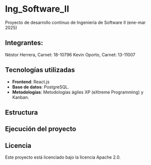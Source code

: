 # Ing_Software_II
Proyecto de desarrollo continuo de Ingeniería de Software II (ene-mar 2025)

## Integrantes:
Néstor Herrera, Carnet: 18-10796
Kevin Oporto, Carnet: 13-11007

## Tecnologías utilizadas
- **Frontend**: React.js
- **Base de datos**: PostgreSQL.
- **Metodologías**: Metodologías ágiles XP (eXtreme Programming) y Kanban.

## Estructura

## Ejecución del proyecto

## Licencia
Este proyecto está licenciado bajo la licencia Apache 2.0.
